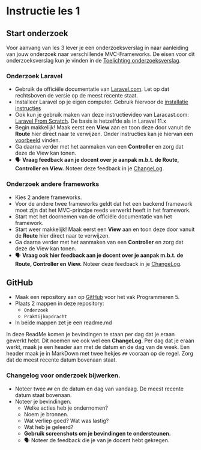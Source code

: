 # Instructie les 1

## Start onderzoek

Voor aanvang van les 3 lever je een onderzoeksverslag in naar aanleiding van jouw onderzoek naar verschillende MVC-Frameworks. De eisen voor dit onderzoeksverslag kun je vinden in de [Toelichting onderzoeksverslag](../instructies/toelichting-onderzoeksverslag.md).

### Onderzoek Laravel

- Gebruik de officiële documentatie van [Laravel.com](https://laravel.com/docs/11.x). Let op dat rechtsboven de versie op de meest recente staat.
- Installeer Laravel op je eigen computer. Gebruik hiervoor de [installatie instructies](../instructies/installatie.md)
- Ook kun je gebruik maken van deze instructievideo van Laracast.com: 
  [Laravel From Scratch](https://laracasts.com/series/laravel-8-from-scratch). De basis is hetzelfde als in Laravel 11.x
- Begin makkelijk! Maak eerst een **View** aan en toon deze door vanuit de **Route** hier direct naar te verwijzen. Onder instructies kan je hiervan een [voorbeeld](../instructies/new-project-and-route.md) vinden. 
- Ga daarna verder met het aanmaken van een **Controller** en zorg dat deze de View kan tonen.
- 🗣️ **Vraag feedback aan je docent over je aanpak m.b.t. de Route, Controller en View.** Noteer deze feedback in je
  [ChangeLog](#changelog-voor-onderzoek-bijwerken).

### Onderzoek andere frameworks

- Kies 2 andere frameworks.
- Voor de andere twee frameworks geldt dat het een backend framework moet zijn dat het MVC-principe reeds verwerkt heeft in het framework.
- Start met het doornemen van de officiële documentatie van het framework.
- Start weer makkelijk! Maak eerst een **View** aan en toon deze door vanuit de **Route** hier direct naar te verwijzen.
- Ga daarna verder met het aanmaken van een **Controller** en zorg dat deze de View kan tonen.
- 🗣️ **Vraag ook hier feedback aan je docent over je aanpak m.b.t. de Route, Controller en View.** Noteer deze feedback in je
  [ChangeLog](#changelog-voor-onderzoek-bijwerken).

## GitHub

- Maak een repository aan op [GitHub](https://github.com/) voor het vak Programmeren 5.
- Plaats 2 mappen in deze repository:
  - `Onderzoek`
  - `Praktijkopdracht`
- In beide mappen zet je een readme.md

In deze ReadMe komen je bevindingen te staan per dag dat je eraan gewerkt hebt. Dit noemen we ook wel een **ChangeLog**. Per dag dat je eraan werkt, maak je een header aan met de datum en de dag van de week. Een header maak je in MarkDown met twee hekjes `##` vooraan op de regel. Zorg dat de meest recente datum bovenaan staat.

### Changelog voor onderzoek bijwerken.

- Noteer twee `##` en de datum en dag van vandaag. De meest recente datum staat bovenaan.
- Noteer je bevindingen. 
  - Welke acties heb je ondernomen?
  - Noem je bronnen. 
  - Wat verliep goed? Wat was lastig?
  - Wat heb je geleerd?
  - **Gebruik screenshots om je bevindingen te ondersteunen.**
  - 🗣️ Noteer de feedback die je van je docent hebt gekregen.


